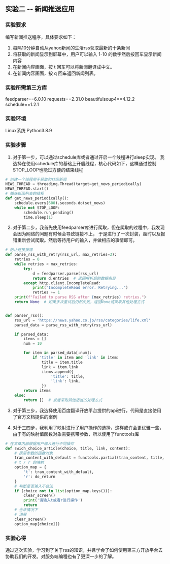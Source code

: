 ## 实验二 -- 新闻推送应用



### 实验要求

编写新闻推送程序，具体要求如下：

1. 每隔10分钟自动从yahoo新闻的生活rss获取最新的十条新闻
2. 将获取的新闻显示到屏幕中，用户可以输入 1-10 的数字然后按回车显示新闻内容
3. 在新闻内容画面，按 t 回车可以将新闻翻译成中文。
4. 在新闻内容画面，按 q 回车返回新闻列表。


### 实验所需第三方库
feedparser==6.0.10
requests==2.31.0
beautifulsoup4==4.12.2
schedule==1.2.1

### 实验环境
Linux系统 Python3.8.9

### 实验步骤

1. 对于第一步，可以通过schedule库或者通过开启一个线程进行sleep实现。
我选择在使用schedule库的基础上开启线程，核心代码如下，这样通过控制STOP_LOOP也能过方便的结束线程

``` py
# 创建一个线程用于获取和打印新闻
NEWS_THREAD = threading.Thread(target=get_news_periodically)
NEWS_THREAD.start()
# 捕获新闻列表的线程
def get_news_periodically():
    schedule.every(600).seconds.do(set_news)
    while not STOP_LOOP:
        schedule.run_pending()
        time.sleep(1)
```

2. 对于第二步，我首先使用feedparser库进行爬取，但在爬取的过程中，我发现会因为网络的问题有时候会导致链接不上，
于是进行了一次封装，超时以及报错重新尝试爬取。然后等待用户的输入，并做相应的事情即可。
``` py
# 防止连接报错
def parse_rss_with_retry(rss_url, max_retries=3):
    retries = 0
    while retries < max_retries:
        try:
            d = feedparser.parse(rss_url)
            return d.entries  # 返回解析后的数据条目
        except http.client.IncompleteRead:
            print("IncompleteRead error. Retrying...")
            retries += 1
    print(f"Failed to parse RSS after {max_retries} retries.")
    return None  # 如果多次重试后仍然失败，返回None或采取其他处理方式


def parser_rss():
    rss_url = 'https://news.yahoo.co.jp/rss/categories/life.xml'
    parsed_data = parse_rss_with_retry(rss_url)

    if parsed_data:
        items = []
        num = 10

        for item in parsed_data[:num]:
            if 'title' in item and 'link' in item:
                title = item.title
                link = item.link
                items.append({
                    'title': title,
                    'link': link,
                })
        return items
    else:
        return []  # 或者采取其他适当的处理方式
```

3. 对于第三步，我选择使用百度翻译开放平台提供的api进行，代码是直接使用了官方文档提供的案例

4. 对于三四步，我利用了映射进行了用户操作的选择，这样或许会更优雅一些，由于有的映射值函数对象需要携带参数，所以使用了functools库

``` py
# 在文章内部根据用户输入进行不同操作
def swich_choice_article(choice, title, link, content):
    # 携带参数的函数对象
    tran_content_with_default = functools.partial(tran_content, title, link, content)
    # t / r 的映射
    option_map = {
        't': tran_content_with_default,
        'r': do_return
    }
    # 判断是否输入不合法
    if (choice not in list(option_map.keys())):
        clear_screen()
        print('请输入t或者r进行操作')
        return
    # 合法情况下
    # 清屏
    clear_screen()
    option_map[choice]()
```

### 实验心得
通过这次实验，学习到了关于rss的知识，并且学会了如何使用第三方开放平台去协助我们的开发。对服务端编程也有了更深一步的了解。